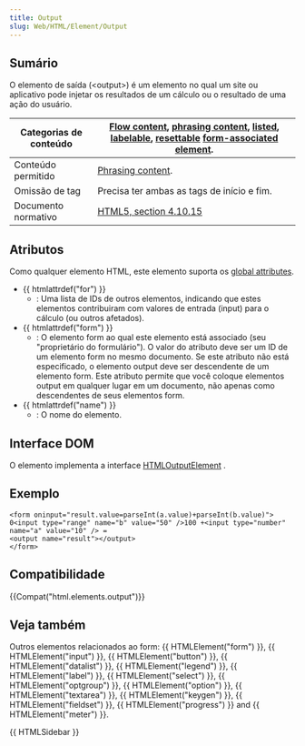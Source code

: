 ```yaml
---
title: Output
slug: Web/HTML/Element/Output
---
```

## Sumário

O elemento de saída (\<output>) é um elemento no qual um site ou aplicativo pode injetar os resultados de um cálculo ou o resultado de uma ação do usuário.

| Categorias de conteúdo | [Flow content](/en/HTML/Content_categories#Flow_content), [phrasing content](/en/HTML/Content_categories#Phrasing_content), [listed](/en/HTML/Content_categories#form_listed), [labelable](/en/HTML/Content_categories#form_labelable), [resettable](/en/HTML/Content_categories#form_resettable) [form-associated element](/en/HTML/Content_categories#Form-associated_content). |
| ---------------------- | ---------------------------------------------------------------------------------------------------------------------------------------------------------------------------------------------------------------------------------------------------------------------------------------------------------------------------------------------------------------------------------------------------------------------------------------------------------------------------------------------------------------------------------------------------------------------------------------------------------------------------------------------------------------- |
| Conteúdo permitido     | [Phrasing content](/en/HTML/Content_categories#Phrasing_content).                                                                                                                                                                                                                                                                                                                                                                                                                                                                                                                                                  |
| Omissão de tag         | Precisa ter ambas as tags de início e fim.                                                                                                                                                                                                                                                                                                                                                                                                                                                                                                                                                                                                                       |
| Documento normativo    | [HTML5, section 4.10.15](http://www.w3.org/TR/html5/the-button-element.html#the-output-element)                                                                                                                                                                                                                                                                                                                                                                                                                                                                                                                                                                  |

## Atributos

Como qualquer elemento HTML, este elemento suporta os [global attributes](/en/HTML/Global_attributes).

- {{ htmlattrdef("for") }}
  - : Uma lista de IDs de outros elementos, indicando que estes elementos contribuiram com valores de entrada (input) para o cálculo (ou outros afetados).
- {{ htmlattrdef("form") }}
  - : O elemento form ao qual este elemento está associado (seu "proprietário do formulário"). O valor do atributo deve ser um ID de um elemento form no mesmo documento. Se este atributo não está especificado, o elemento output deve ser descendente de um elemento form. Este atributo permite que você coloque elementos output em qualquer lugar em um documento, não apenas como descendentes de seus elementos form.
- {{ htmlattrdef("name") }}
  - : O nome do elemento.

## Interface DOM

O elemento implementa a interface [HTMLOutputElement](/en/DOM/HTMLOutputElement) .

## Exemplo

```
<form oninput="result.value=parseInt(a.value)+parseInt(b.value)">
0<input type="range" name="b" value="50" />100 +<input type="number" name="a" value="10" /> =
<output name="result"></output>
</form>
```

## Compatibilidade

{{Compat("html.elements.output")}}

## Veja também

Outros elementos relacionados ao form: {{ HTMLElement("form") }}, {{ HTMLElement("input") }}, {{ HTMLElement("button") }}, {{ HTMLElement("datalist") }}, {{ HTMLElement("legend") }}, {{ HTMLElement("label") }}, {{ HTMLElement("select") }}, {{ HTMLElement("optgroup") }}, {{ HTMLElement("option") }}, {{ HTMLElement("textarea") }}, {{ HTMLElement("keygen") }}, {{ HTMLElement("fieldset") }}, {{ HTMLElement("progress") }} and {{ HTMLElement("meter") }}.

{{ HTMLSidebar }}
